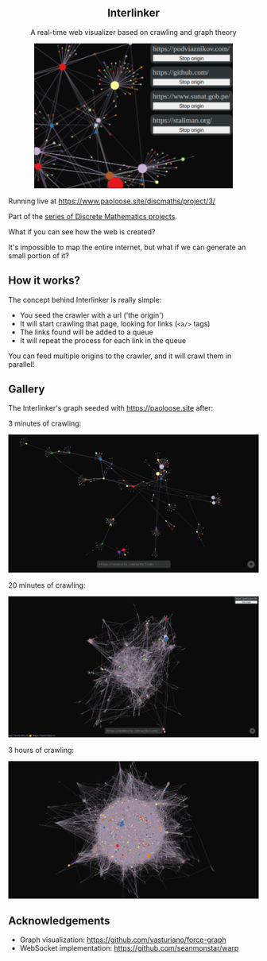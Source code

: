 <p align="center">
    <h2 align="center">Interlinker</h2>
    <p align="center">A real-time web visualizer based on crawling and graph theory</p>
    <p align="center">
    <img src="./assets/banner.png" width="400" />
    </p>
</p>

Running live at <https://www.paoloose.site/discmaths/project/3/>

Part of the [series of Discrete Mathematics projects](https://paoloose.site/discmaths).

What if you can see how the web is created?

It's impossible to map the entire internet, but what if we can generate an small portion of it?

## How it works?

The concept behind Interlinker is really simple:

- You seed the crawler with a url ('the origin')
- It will start crawling that page, looking for links (`<a/>` tags)
- The links found will be added to a queue
- It will repeat the process for each link in the queue

You can feed multiple origins to the crawler, and it will crawl them in parallel!

## Gallery

The Interlinker's graph seeded with <https://paoloose.site> after:

3 minutes of crawling:

![3 minutes of Interlinker](assets/3min.png)

20 minutes of crawling:

![20 minutes of Interlinker](assets/20min.jpeg)

3 hours of crawling:

![3 minutes of Interlinker](assets/3hours.jpeg)

## Acknowledgements

- Graph visualization: <https://github.com/vasturiano/force-graph>
- WebSocket implementation: <https://github.com/seanmonstar/warp>
